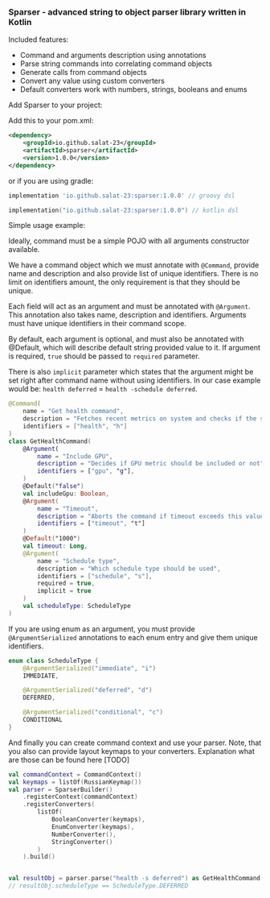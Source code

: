 ### Sparser - advanced string to object parser library written in Kotlin

Included features:

- Command and arguments description using annotations
- Parse string commands into correlating command objects
- Generate calls from command objects
- Convert any value using custom converters
- Default converters work with numbers, strings, booleans and enums

Add Sparser to your project:

Add this to your pom.xml:
```xml
<dependency>
    <groupId>io.github.salat-23</groupId>
    <artifactId>sparser</artifactId>
    <version>1.0.0</version>
</dependency>
```
or if you are using gradle:
```groovy
implementation 'io.github.salat-23:sparser:1.0.0' // groovy dsl
```
```kotlin
implementation("io.github.salat-23:sparser:1.0.0") // kotlin dsl
```

Simple usage example:

Ideally, command must be a simple POJO with all arguments constructor available.

We have a command object which we must annotate with `@Command`, provide name and description and also provide list of
unique identifiers.
There is no limit on identifiers amount, the only requirement is that they should be unique.

Each field will act as an argument and must be annotated with `@Argument`. This annotation also takes name, description
and identifiers. Arguments must have unique identifiers in their command scope.

By default, each argument is optional, and must also be annotated with @Default, which will describe default string
provided value to it. If argument is required, `true` should be passed to `required` parameter.

There is also `implicit` parameter which states that the argument might be set right after command name without using
identifiers. In our case example would be: `health deferred` = `health -schedule deferred`.

```kotlin
@Command(
    name = "Get health command",
    description = "Fetches recent metrics on system and checks if the system is under-performing",
    identifiers = ["health", "h"]
)
class GetHealthCommand(
    @Argument(
        name = "Include GPU",
        description = "Decides if GPU metric should be included or not",
        identifiers = ["gpu", "g"],
    )
    @Default("false")
    val includeGpu: Boolean,
    @Argument(
        name = "Timeout",
        description = "Aborts the command if timeout exceeds this value",
        identifiers = ["timeout", "t"]
    )
    @Default("1000")
    val timeout: Long,
    @Argument(
        name = "Schedule type",
        description = "Which schedule type should be used",
        identifiers = ["schedule", "s"],
        required = true,
        implicit = true
    )
    val scheduleType: ScheduleType
)
```

If you are using enum as an argument, you must provide `@ArgumentSerialized` annotations to each enum entry and give
them unique identifiers.

```kotlin
enum class ScheduleType {
    @ArgumentSerialized("immediate", "i")
    IMMEDIATE,

    @ArgumentSerialized("deferred", "d")
    DEFERRED,

    @ArgumentSerialized("conditional", "c")
    CONDITIONAL
}
```
And finally you can create command context and use your parser. Note, that you also can provide layout keymaps to your converters. Explanation what are those can be found here [TODO]
```kotlin
val commandContext = CommandContext()
val keymaps = listOf(RussianKeymap())
val parser = SparserBuilder()
    .registerContext(commandContext)
    .registerConverters(
        listOf(
            BooleanConverter(keymaps),
            EnumConverter(keymaps),
            NumberConverter(),
            StringConverter()
        )
    ).build()


val resultObj = parser.parse("health -s deferred") as GetHealthCommand
// resultObj.scheduleType == ScheduleType.DEFERRED
```

